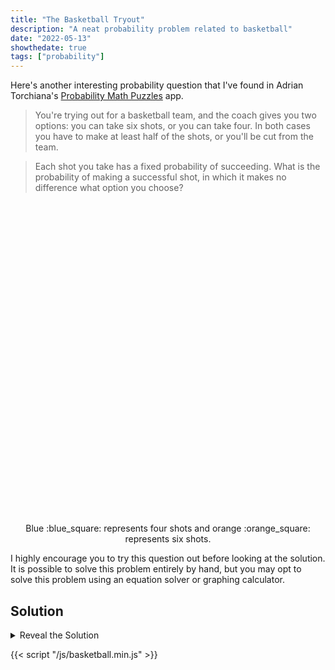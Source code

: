 ```yaml
---
title: "The Basketball Tryout"
description: "A neat probability problem related to basketball"
date: "2022-05-13"
showthedate: true
tags: ["probability"]
---
```


Here's another interesting probability question that I've found in Adrian
Torchiana's [Probability Math Puzzles](https://github.com/atorch/probability_puzzles) app.

> You're trying out for a basketball team, and the coach gives you two options: you can take six shots, or you can take
> four. In both cases you have to make at least half of the shots, or you'll be cut from the team.

> Each shot you take has a fixed probability of succeeding. What is the probability of making a successful shot, in
> which it makes no difference what option you choose?

<style>
@media (prefers-color-scheme: dark) {
    .y.axis-label {
        stroke: white;
    }
    .x.axis-label {
        stroke: white;
    }
}
</style>

<div id="plot" style="text-align: center; height: 500px;"></div>

<p align="center">Blue :blue_square: represents four shots and orange :orange_square: represents six shots.</p>

I highly encourage you to try this question out before looking at the solution. It is possible to solve this problem
entirely by hand, but you may opt to solve this problem using an equation solver or graphing calculator.

## Solution

<details>
<summary>Reveal the Solution</summary>
<p>As you can see, it looks like \( 0.6 \) is the solution, but why?</p>

For fixed probabilities, the [binomial distribution](https://en.wikipedia.org/wiki/Binomial_distribution) is used.

<p>
\[
P_x = {n \choose x} p^x \left( 1-p \right)^{n-x}
\]
</p>

where:

* <p>\( P \): binomial probability</p>
* <p>\( p \): probability of success on a single trial</p>
* <p>\( x \): number of times for a specific outcome within \( n \) trials</p>
* <p>\( n \): number of trials</p>
* <p>\( {n \choose x} = \frac{n!}{x!\left(n-x\right)!} \)</p>

<p>Using the binomial distribution formula, we can calculate the probability of making the tryout given four shots, with
fixed probability \( p \).</p>

<p>
\begin{aligned}
P_4 + P_3 + P_2 &= {4 \choose 4} p^4 \left( 1-p \right)^0 + {4 \choose 3} p^3 \left( 1-p \right)^1 + {4 \choose 2} p^2 \left( 1-p \right)^2 
\\ &= p^4 + 4 p^3 \left( 1-p \right) + 6 p^2 \left( 1-p \right)^2
\\ &= 3 p^4 - 8 p^3 + 6 p^2
\end{aligned}
</p>

We can do the same for six shots.

<p>
\begin{aligned}
P_6 + P_5 + P_4 + P_3 &= {6 \choose 6} p^6 \left( 1-p \right)^0 + {6 \choose 5} p^5 \left( 1-p \right)^1 + {6 \choose 4} p^4 \left( 1-p \right)^2 + {6 \choose 3} p^3 \left( 1-p \right)^3
\\ &= p^6 + 6 p^5 \left( 1-p \right) + 15 p^4 \left( 1-p \right)^2 + 20 p^3 \left( 1-p \right)^3
\\ &= -10 p^6 + 36 p^5 - 45 p^4 + 20 p^3
\end{aligned}
</p>

<p>Now, we need to solve for \( p \),</p>

<p>
\[
3 p^4 - 8 p^3 + 6 p^2 = -10 p^6 + 36 p^5 - 45 p^4 + 20 p^3
\]
</p>

Move to one side,

<p>
\[
-10 p^6 + 36 p^5 - 48 p^4 + 28 p^3 - 6 p^2 = 0
\]
</p>

<p>Simplify a bit (we know that \( p = 0 \) is definitely not a valid solution),</p>

<p>
\[
\frac{-10 p^6 + 36 p^5 - 48 p^4 + 28 p^3 - 6 p^2}{-2 p^2} = \frac{0}{-2 p^2}
\]
\[
5 p^4 - 18 p^3 + 24 p^2 - 14 p + 3 = 0
\]
</p>

Using the [rational root theorem](https://en.wikipedia.org/wiki/Rational_root_theorem) we can brute-force possible
factors relatively easily.

We are left with,

<p>
\[
\left( p - 1 \right)^3 \left( 5p - 3 \right) = 0
\]
</p>

<p>We know that \( p = 1 \) is not a valid solution, hence we solve for \( 5p - 3 = 0 \)</p>

<p>
\[
p = \frac{3}{5} = 0.6
\]
</p>

### A Fun Little Sidenote

Have you noticed that depending on the rules of a game, lower or higher skilled players can be favored?

<p>For basketball shooters with a \( < 0.6 \) shooting percentage, it is more favorable to take four shots.</p>

<p>For basketball shooters with a \( > 0.6 \) shooting percentage, it is more favorable to take six shots.</p>

Parallels can be made to real-life sports, where upsets in hockey are much more common than upsets in basketball.

{{< youtube HNlgISa9Giw >}}

</details>

<script src="https://polyfill.io/v3/polyfill.min.js?features=es6"></script>
<script id="MathJax-script" async src="https://cdn.jsdelivr.net/npm/mathjax@3/es5/tex-mml-chtml.js"></script>
<script src="https://unpkg.com/function-plot/dist/function-plot.js"></script>
{{< script "/js/basketball.min.js" >}}
